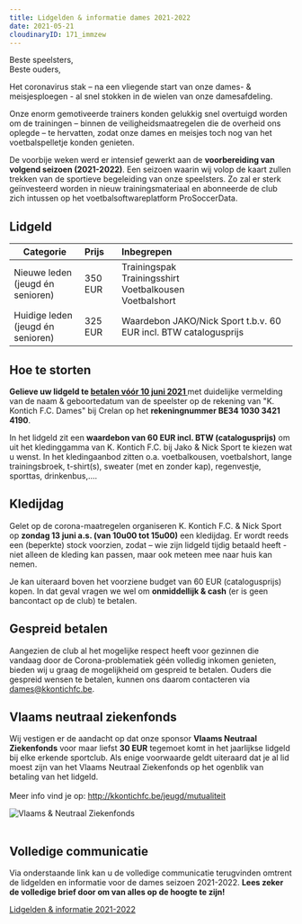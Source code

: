 ```yaml
---
title: Lidgelden & informatie dames 2021-2022
date: 2021-05-21
cloudinaryID: 171_immzew
---
```

<p>Beste speelsters,<br />Beste ouders,</p>
<p>Het coronavirus stak – na een vliegende start van onze dames- & meisjesploegen - al snel stokken in de wielen van onze damesafdeling.</p>
<p>Onze enorm gemotiveerde trainers konden gelukkig snel overtuigd worden om de trainingen – binnen de veiligheidsmaatregelen die de overheid ons oplegde – te hervatten, zodat onze dames en meisjes toch nog van het voetbalspelletje konden genieten.</p>
<p>De voorbije weken werd er intensief gewerkt aan de <strong>voorbereiding van volgend seizoen (2021-2022)</strong>. Een seizoen waarin wij volop de kaart zullen trekken van de sportieve begeleiding van onze speelsters. Zo zal er sterk geïnvesteerd worden in nieuw trainingsmateriaal en abonneerde de club zich intussen op het voetbalsoftwareplatform ProSoccerData.</p>
<h2>Lidgeld</h2>
<table width="100%" cellspacing="0">
  <thead>
    <tr>
      <th class="align-left">Categorie</th>
      <th class="align-left" style="text-align: left;">Prijs</th>
      <th class="align-left" style="text-align: left;">Inbegrepen</th>
    </tr>
  </thead>
  <tbody>
    <tr>
      <td class="dark">Nieuwe leden<br/>(jeugd én senioren)</td>
      <td>350 EUR</td>
      <td>Trainingspak<br />Trainingsshirt<br />Voetbalkousen<br />Voetbalshort</td>
    </tr>
    <tr>
      <td class="dark">Huidige leden<br/>(jeugd én senioren)</td>
      <td>325 EUR</td>
      <td>
        Waardebon JAKO/Nick Sport t.b.v. 60 EUR incl. BTW catalogusprijs
      </td>
    </tr>
  </tbody>
</table>
<h2>Hoe te storten</h2>
<p><strong>Gelieve uw lidgeld te <u>betalen v&oacute;&oacute;r 10 juni 2021 </u></strong>met duidelijke vermelding van de naam &amp; geboortedatum van de speelster op de rekening van "K. Kontich F.C. Dames" bij Crelan op het <strong>rekeningnummer BE34 1030 3421 4190</strong>.</p>
<p>In het lidgeld zit een <strong>waardebon van 60 EUR incl. BTW (catalogusprijs)</strong> om uit het kledinggamma van K. Kontich F.C. bij Jako & Nick Sport te kiezen wat u wenst. In het kledingaanbod zitten o.a. voetbalkousen, voetbalshort, lange trainingsbroek, t-shirt(s), sweater (met en zonder kap), regenvestje, sporttas, drinkenbus,....</p>
<h2>Kledijdag</h2>
<p>Gelet op de corona-maatregelen organiseren K. Kontich F.C. & Nick Sport op <strong>zondag 13 juni a.s. (van 10u00 tot 15u00)</strong> een kledijdag. Er wordt reeds een (beperkte) stock voorzien, zodat – wie zijn lidgeld tijdig betaald heeft - niet alleen de kleding kan passen, maar ook meteen mee naar huis kan nemen.</p>
<p>Je kan uiteraard boven het voorziene budget van 60 EUR (catalogusprijs) kopen. In dat geval vragen we wel om <strong>onmiddellijk & cash</strong> (er is geen bancontact op de club) te betalen.</p>
<h2>Gespreid betalen</h2>
<p>Aangezien de club al het mogelijke respect heeft voor gezinnen die vandaag door de Corona-problematiek géén volledig inkomen genieten, bieden wij u graag de mogelijkheid om gespreid te betalen. Ouders die gespreid wensen te betalen, kunnen ons daarom contacteren via <a href='mailto:dames@kkontichfc.be' title='dames@kkontichfc.be'>dames@kkontichfc.be</a>.</p>
<h2>Vlaams neutraal ziekenfonds</h2>
<p>Wij vestigen er de aandacht op dat onze sponsor <strong>Vlaams Neutraal Ziekenfonds</strong> voor maar liefst <strong>30 EUR</strong> tegemoet komt in het jaarlijkse lidgeld bij elke erkende sportclub. Als enige voorwaarde geldt uiteraard dat je al lid moest zijn van het Vlaams Neutraal Ziekenfonds op het ogenblik van betaling van het lidgeld. <br /><br />Meer info vind je op: <a href="http://kkontichfc.be/jeugd/mutualiteit">http://kkontichfc.be/jeugd/mutualiteit</a></p>
<div class="center"><img style="max-width: 80%;" src="https://res.cloudinary.com/kkontichfc/image/upload/v1556376650/sponsors/vlaams-neutraal-ziekenfonds.png" alt="Vlaams &amp; Neutraal Ziekenfonds" /></div>
<div class="center">&nbsp;</div>
<h2>Volledige communicatie</h2>
<p>Via onderstaande link kan u de volledige communicatie terugvinden omtrent de lidgelden en informatie voor de dames seizoen 2021-2022. <strong>Lees zeker de volledige brief door om van alles op de hoogte te zijn!</strong></p>
<div><a class="more" title="Lidgelden 2021-2022" href="https://res.cloudinary.com/kkontichfc/image/upload/v1621595875/downloads/Dames___lidgeld_en_informatie_2021_2022__def_ridywn.pdf" target="_blank" rel="noopener">Lidgelden &amp; informatie 2021-2022</a></div>